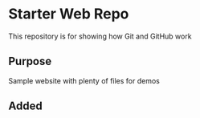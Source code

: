 # Starter Web Repo

This repository is for showing how Git and GitHub work

## Purpose

Sample website with plenty of files for demos

## Added